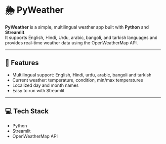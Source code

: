 # 🌦️ PyWeather

**PyWeather** is a simple, multilingual weather app built with **Python** and **Streamlit**.  
It supports English, Hindi, Urdu, arabic, bangoli, and tarkish languages and provides real-time weather data using the OpenWeatherMap API.

---

## 🚀 Features

- Multilingual support: English, Hindi, urdu, arabic, bangoli and tarkish
- Current weather: temperature, condition, min/max temperatures  
- Localized day and month names  
- Easy to run with Streamlit  

---

## 💻 Tech Stack

- Python  
- Streamlit  
- OpenWeatherMap API

